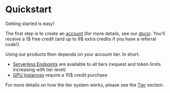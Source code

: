 # Quickstart

Getting started is easy! 

The first step is to create an [account](https://dev-portal.nebulablock.com/register) (for more details, see our [docs](./Manage_Accounts.md)). 
You'll receive a 1$ free credit (and up to 9\$ extra credits if you have a referral code!).

Using our products then depends on your account tier. In short: 

- [Serverless Endpoints](../Serverless_Endpoints/Overview.md) are available to all tiers (request and token limits increasing with tier level)
- [GPU Instances](../GPU_Instances/Overview.md) require a 10$ credit purchase 

For more details on how the tier system works, please see the [Tier](../Tier/Overview.md) section. 

